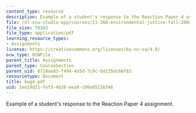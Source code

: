```yaml
---
content_type: resource
description: Example of a student's response to the Reaction Paper 4 assignment.
file: /ol-ocw-studio-app/courses/11-368-environmental-justice-fall-2004/1ee19d21fef34b26eea9c06e05226346_kwg4.pdf
file_size: 78343
file_type: application/pdf
learning_resource_types:
- Assignments
license: https://creativecommons.org/licenses/by-nc-sa/4.0/
ocw_type: OCWFile
parent_title: Assignments
parent_type: CourseSection
parent_uid: 8718ae83-f494-4a5d-7c9c-bd135dc66f83
resourcetype: Document
title: kwg4.pdf
uid: 1ee19d21-fef3-4b26-eea9-c06e05226346
---
```

Example of a student's response to the Reaction Paper 4 assignment.